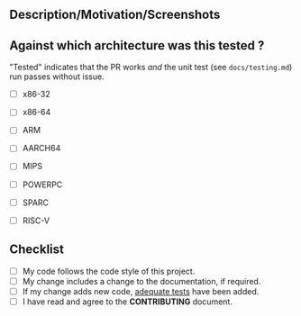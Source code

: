 
## Description/Motivation/Screenshots

<!-- Describe technically what your patch does. -->
<!-- Why is this change required? What problem does it solve? -->
<!-- Why is this patch will make a better world? -->
<!-- How does this look? Add a screenshot if you can -->


## Against which architecture was this tested ?

"Tested" indicates that the PR works *and* the unit test (see `docs/testing.md`) run passes without issue.

 * [ ] x86-32
 * [ ] x86-64
 * [ ] ARM
 * [ ] AARCH64
 * [ ] MIPS
 * [ ] POWERPC
 * [ ] SPARC
 * [ ] RISC-V


## Checklist

<!-- N.B.: Your patch won't be reviewed unless fulfilling the following base requirements: -->
<!--- Put an `x` in all the boxes that are complete, or that don't apply -->
- [ ] My code follows the code style of this project.
- [ ] My change includes a change to the documentation, if required.
- [ ] If my change adds new code, [adequate tests](docs/testing.md) have been added.
- [ ] I have read and agree to the **CONTRIBUTING** document.
